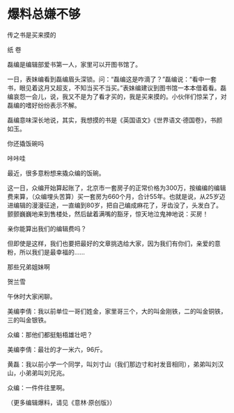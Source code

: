 # 爆料总嫌不够

传之书是买来摸的 

纸 卷 

磊编是编辑部爱书第一人，家里可以开图书馆了。 

一日，表妹编看到磊编眉头深锁。问：“磊编这是咋滴了？”磊编说：“看中一套书，眼见着这月又超支，不知当买不当买。”表妹编建议到图书馆一本本借着看。磊编哀怨一会儿，说，我又不是为了看才买的，我是买来摸的。小伙伴们惊呆了，对磊编的嗜好纷纷表示不解。 

磊编意味深长地说，其实，我想摸的书是《英国语文》《世界语文·德国卷》，书颜如玉。 

你还撬饭碗吗 

咔咔哇 

最近，很多意粉想来撬众编的饭碗。 

这一日，众编开始算起账了，北京市一套房子的正常价格为300万，按编编的编辑费来算，（众编埋头苦算）买一套房为660个月，合计55年。也就是说，从25岁迈进编辑的漫漫征途，一直编到80岁，把自己编成麻花了，牙齿没了，头发白了。颤颤巍巍地来到售楼处，然后龇着满嘴的豁牙，惊天地泣鬼神地说：买房！ 

亲你能算出我们的编辑费吗？ 

但即使是这样，我们也要把最好的文章挑选给大家，因为我们有你们，亲爱的意粉，所以我们是最幸福的…… 

那些兄弟姐妹啊 

贺兰雪 

午休时大家闲聊。 

美编李倩：我以前单位一哥们姓金，家里哥三个，大的叫金刚铁，二的叫金铜铁，三的叫金银铁。 

众编：那他们都挺魁梧雄壮吧？ 

美编李倩：最壮的才一米六，96斤。 

黄磊：我以前小学一个同学，叫刘寸山（我们那边寸和衬发音相同），弟弟叫刘汉山，小弟弟叫刘兄兆。 

众编：一件件往里啊。 

（更多编辑爆料，请见《意林·原创版》）